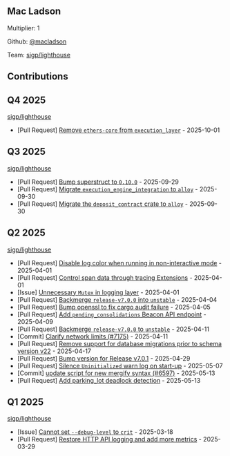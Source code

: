 
## Mac Ladson
Multiplier: 1

Github: [@macladson](https://github.com/macladson)

Team: [sigp/lighthouse](https://github.com/sigp/lighthouse/pulls?q=author%3Amacladson)

## Contributions

## Q4 2025


[sigp/lighthouse](https://github.com/sigp/lighthouse)
* [Pull Request] [Remove `ethers-core` from `execution_layer`](https://github.com/sigp/lighthouse/pull/8149) - 2025-10-01
## Q3 2025


[sigp/lighthouse](https://github.com/sigp/lighthouse)
* [Pull Request] [Bump superstruct to `0.10.0`](https://github.com/sigp/lighthouse/pull/8133) - 2025-09-29
* [Pull Request] [Migrate `execution_engine_integration` to `alloy`](https://github.com/sigp/lighthouse/pull/8140) - 2025-09-30
* [Pull Request] [Migrate the `deposit_contract` crate to `alloy`](https://github.com/sigp/lighthouse/pull/8139) - 2025-09-30
## Q2 2025


[sigp/lighthouse](https://github.com/sigp/lighthouse)
* [Pull Request] [Disable log color when running in non-interactive mode](https://github.com/sigp/lighthouse/pull/7240) - 2025-04-01
* [Pull Request] [Control span data through tracing Extensions](https://github.com/sigp/lighthouse/pull/7239) - 2025-04-01
* [Issue] [Unnecessary `Mutex` in logging layer](https://github.com/sigp/lighthouse/issues/7234) - 2025-04-01
* [Pull Request] [Backmerge `release-v7.0.0` into `unstable`](https://github.com/sigp/lighthouse/pull/7257) - 2025-04-04
* [Pull Request] [Bump openssl to fix cargo audit failure](https://github.com/sigp/lighthouse/pull/7263) - 2025-04-05
* [Pull Request] [Add `pending_consolidations` Beacon API endpoint](https://github.com/sigp/lighthouse/pull/7290) - 2025-04-09
* [Pull Request] [Backmerge `release-v7.0.0` to `unstable`](https://github.com/sigp/lighthouse/pull/7315) - 2025-04-11
* [Commit] [Clarify network limits (#7175)](https://github.com/sigp/lighthouse/commit/076f3f09843c52347bb04d5b3dc4364d1018c2e3) - 2025-04-11
* [Pull Request] [Remove support for database migrations prior to schema version v22](https://github.com/sigp/lighthouse/pull/7332) - 2025-04-17
* [Pull Request] [Bump version for Release v7.0.1](https://github.com/sigp/lighthouse/pull/7374) - 2025-04-29
* [Pull Request] [Silence `Uninitialized` warn log on start-up](https://github.com/sigp/lighthouse/pull/7411) - 2025-05-07
* [Commit] [update script for new mergify syntax (#6597)](https://github.com/sigp/lighthouse/commit/dc73791f35dff0484a35ddedba4b58c6ca34c3c9) - 2025-05-13
* [Pull Request] [Add parking_lot deadlock detection](https://github.com/sigp/lighthouse/pull/7452) - 2025-05-13
## Q1 2025

[sigp/lighthouse](https://github.com/sigp/lighthouse)
* [Issue] [Cannot set `--debug-level` to `crit`](https://github.com/sigp/lighthouse/issues/7165) - 2025-03-18
* [Pull Request] [Restore HTTP API logging and add more metrics](https://github.com/sigp/lighthouse/pull/7225) - 2025-03-29

